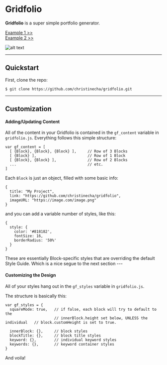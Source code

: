 **Gridfolio**
===============

**Gridfolio** is a super simple portfolio generator.

[Example 1 >>](http://christinecha.com/)   
[Example 2 >>](http://christinecha.github.io/gridfolio/)

![alt text](http://christinecha.github.io/gridfolio/assets/demo.png)

-------------

## Quickstart

First, clone the repo:

```
$ git clone https://github.com/christinecha/gridfolio.git
```

-------------

## Customization

#### Adding/Updating Content

All of the content in your Gridfolio is contained in the `gf_content` variable in `gridfolio.js`. Everything follows this simple structure:

```
var gf_content = [
  [ {Block}, {Block}, {Block} ],     // Row of 3 Blocks
  [ {Block} ],                       // Row of 1 Block
  [ {Block}, {Block} ],              // Row of 2 Blocks
  ...                                // etc.
]
```

Each `Block` is just an object, filled with some basic info:

```
{
  title: "My Project",
  link: "https://github.com/christinecha/gridfolio",
  imageURL: "https://image.com/image.png"
}
```

and you can add a variable number of styles, like this:

```
{
  style: {
    color: '#818182',
    fontSize: 16,
    borderRadius: '50%'
  }
}
```

These are essentially Block-specific styles that are overriding the default Style Guide. Which is a nice segue to the next section ---


#### Customizing the Design

All of your styles hang out in the `gf_styles` variable in `gridfolio.js`.

The structure is basically this:

```
var gf_styles = {
  squareMode: true,   // if false, each block will try to default to the
                      // innerBlock.height set below, UNLESS the individual   // block.customHeight is set to true.

  innerBlock: {},     // block styles
  blockTitle: {},     // block title styles
  keyword: {},        // individual keyword styles
  keywords: {},       // keyword container styles
}
```

And voila!
